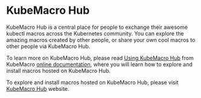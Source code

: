 # KubeMacro Hub

KubeMacro Hub is a central place for people to exchange their awesome kubectl macros across the Kubernetes community. You can explore the amazing macros created by other people, or share your own cool macros to other people via KubeMacro Hub.

To learn more on KubeMacro Hub, please read [Using KubeMacro Hub](https://morningspace.github.io/kubemacro/docs/#/using-kubemacro-hub) from KubeMacro [online documentation](https://morningspace.github.io/kubemacro/docs/), where you will learn how to explore and install macros hosted on KubeMacro Hub.


To explore and install macros hosted on KubeMacro Hub, please visit [KubeMacro Hub](https://morningspace.github.io/kubemacro-hub/) website.
